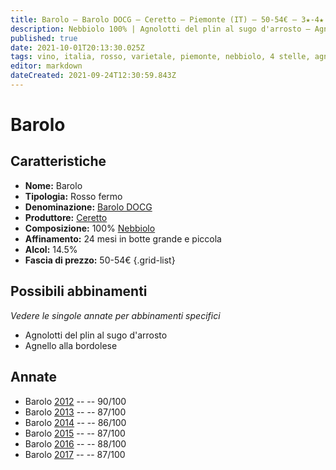 ```yaml
---
title: Barolo – Barolo DOCG – Ceretto – Piemonte (IT) – 50-54€ – 3★-4★
description: Nebbiolo 100% | Agnolotti del plin al sugo d'arrosto – Agnello alla bordolese
published: true
date: 2021-10-01T20:13:30.025Z
tags: vino, italia, rosso, varietale, piemonte, nebbiolo, 4 stelle, agnolotti del plin al sugo d'arrosto, agnello alla bordolese, Prezzi | 50-54€
editor: markdown
dateCreated: 2021-09-24T12:30:59.843Z
---
```


 # Barolo

## Caratteristiche
- **Nome:** Barolo
- **Tipologia:** Rosso fermo
- **Denominazione:** [Barolo DOCG](/denominazioni/Italia/Piemonte/DOCG/Barolo)
- **Produttore:** [Ceretto](/produttori/Italia/Piemonte/Ceretto)
- **Composizione:** 100% [Nebbiolo](/vitigni/Italia/bacca-nera/nebbiolo)
- **Affinamento:** 24 mesi in botte grande e piccola
- **Alcol:** 14.5%
- **Fascia di prezzo:** 50-54€
{.grid-list}



## Possibili abbinamenti
*Vedere le singole annate per abbinamenti specifici*

- Agnolotti del plin al sugo d'arrosto
- Agnello alla bordolese

## Annate
- Barolo [2012](vini/Italia/Piemonte/Ceretto/Barolo/2012) -- <span class="star-4"></span> -- 90/100
- Barolo [2013](vini/Italia/Piemonte/Ceretto/Barolo/2013) -- <span class="star-3"></span> -- 87/100
- Barolo [2014](vini/Italia/Piemonte/Ceretto/Barolo/2014) -- <span class="star-3"></span> -- 86/100
- Barolo [2015](vini/Italia/Piemonte/Ceretto/Barolo/2015) -- <span class="star-3"></span> -- 87/100
- Barolo [2016](vini/Italia/Piemonte/Ceretto/Barolo/2016) -- <span class="star-3"></span> -- 88/100
- Barolo [2017](vini/Italia/Piemonte/Ceretto/Barolo/2017) -- <span class="star-3"></span> -- 87/100